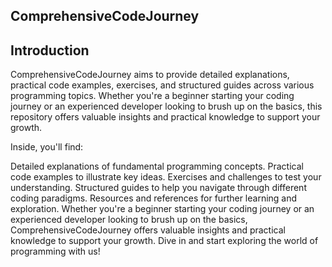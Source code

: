 ## ComprehensiveCodeJourney
## Introduction
ComprehensiveCodeJourney aims to provide detailed explanations, practical code examples, exercises, and structured guides across various programming topics. Whether you're a beginner starting your coding journey or an experienced developer looking to brush up on the basics, this repository offers valuable insights and practical knowledge to support your growth.

Inside, you'll find:

Detailed explanations of fundamental programming concepts.
Practical code examples to illustrate key ideas.
Exercises and challenges to test your understanding.
Structured guides to help you navigate through different coding paradigms.
Resources and references for further learning and exploration.
Whether you're a beginner starting your coding journey or an experienced developer looking to brush up on the basics, ComprehensiveCodeJourney offers valuable insights and practical knowledge to support your growth. Dive in and start exploring the world of programming with us!


